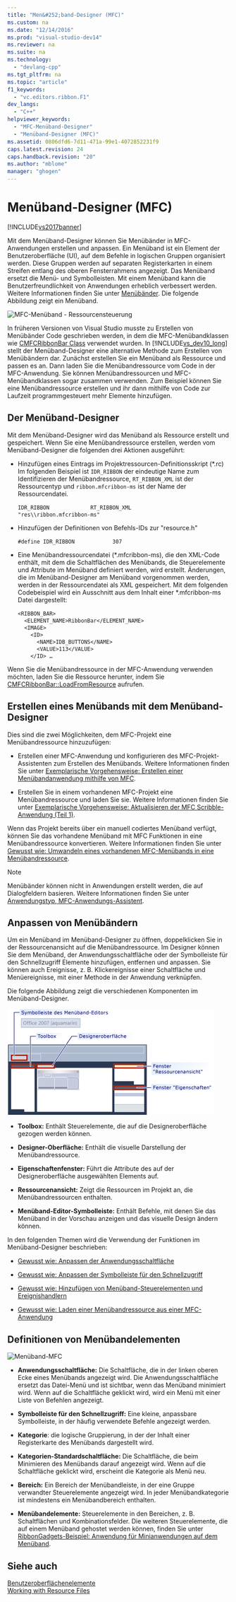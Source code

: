 ```yaml
---
title: "Men&#252;band-Designer (MFC)"
ms.custom: na
ms.date: "12/14/2016"
ms.prod: "visual-studio-dev14"
ms.reviewer: na
ms.suite: na
ms.technology: 
  - "devlang-cpp"
ms.tgt_pltfrm: na
ms.topic: "article"
f1_keywords: 
  - "vc.editors.ribbon.F1"
dev_langs: 
  - "C++"
helpviewer_keywords: 
  - "MFC-Menüband-Designer"
  - "Menüband-Designer (MFC)"
ms.assetid: 0806dfd6-7d11-471a-99e1-4072852231f9
caps.latest.revision: 24
caps.handback.revision: "20"
ms.author: "mblome"
manager: "ghogen"
---
```

# Men&#252;band-Designer (MFC)
[!INCLUDE[vs2017banner](../assembler/inline/includes/vs2017banner.md)]

Mit dem Menüband\-Designer können Sie Menübänder in MFC\-Anwendungen erstellen und anpassen.  Ein Menüband ist ein Element der Benutzeroberfläche \(UI\), auf dem Befehle in logischen Gruppen organisiert werden.  Diese Gruppen werden auf separaten Registerkarten in einem Streifen entlang des oberen Fensterrahmens angezeigt.  Das Menüband ersetzt die Menü\- und Symbolleisten.  Mit einem Menüband kann die Benutzerfreundlichkeit von Anwendungen erheblich verbessert werden.  Weitere Informationen finden Sie unter [Menübänder](http://go.microsoft.com/fwlink/?LinkId=129233).  Die folgende Abbildung zeigt ein Menüband.  
  
 ![MFC&#45;Menüband &#45; Ressourcensteuerung](../mfc/media/ribbon_no_callouts.png "Ribbon\_No\_Callouts")  
  
 In früheren Versionen von Visual Studio musste zu Erstellen von Menübänder Code geschrieben werden, in dem die MFC\-Menübandklassen wie [CMFCRibbonBar Class](../mfc/reference/cmfcribbonbar-class.md) verwendet wurden.  In [!INCLUDE[vs_dev10_long](../build/includes/vs_dev10_long_md.md)] stellt der Menüband\-Designer eine alternative Methode zum Erstellen von Menübändern dar. Zunächst erstellen Sie ein Menüband als Ressource und passen es an.  Dann laden Sie die Menübandressource vom Code in der MFC\-Anwendung.  Sie können Menübandressourcen und MFC\-Menübandklassen sogar zusammen verwenden.  Zum Beispiel können Sie eine Menübandressource erstellen und ihr dann mithilfe von Code zur Laufzeit programmgesteuert mehr Elemente hinzufügen.  
  
## Der Menüband\-Designer  
 Mit dem Menüband\-Designer wird das Menüband als Ressource erstellt und gespeichert.  Wenn Sie eine Menübandressource erstellen, werden vom Menüband\-Designer die folgenden drei Aktionen ausgeführt:  
  
-   Hinzufügen eines Eintrags im Projektressourcen\-Definitionsskript \(\*.rc\)  Im folgenden Beispiel ist `IDR_RIBBON` der eindeutige Name zum Identifizieren der Menübandressource, `RT_RIBBON_XML` ist der Ressourcentyp und `ribbon.mfcribbon-ms` ist der Name der Ressourcendatei.  
  
    ```  
    IDR_RIBBON             RT_RIBBON_XML                      "res\\ribbon.mfcribbon-ms"  
    ```  
  
-   Hinzufügen der Definitionen von Befehls\-IDs zur "resource.h"  
  
    ```  
    #define IDR_RIBBON            307  
    ```  
  
-   Eine Menübandressourcendatei \(\*.mfcribbon\-ms\), die den XML\-Code enthält, mit dem die Schaltflächen des Menübands, die Steuerelemente und Attribute im Menüband definiert werden, wird erstellt.  Änderungen, die im Menüband\-Designer am Menüband vorgenommen werden, werden in der Ressourcendatei als XML gespeichert.  Mit dem folgenden Codebeispiel wird ein Ausschnitt aus dem Inhalt einer \*.mfcribbon\-ms Datei dargestellt:  
  
    ```  
    <RIBBON_BAR>  
      <ELEMENT_NAME>RibbonBar</ELEMENT_NAME>  
      <IMAGE>  
        <ID>  
          <NAME>IDB_BUTTONS</NAME>  
          <VALUE>113</VALUE>  
        </ID> …  
    ```  
  
 Wenn Sie die Menübandressource in der MFC\-Anwendung verwenden möchten, laden Sie die Ressource herunter, indem Sie [CMFCRibbonBar::LoadFromResource](../Topic/CMFCRibbonBar::LoadFromResource.md) aufrufen.  
  
## Erstellen eines Menübands mit dem Menüband\-Designer  
 Dies sind die zwei Möglichkeiten, dem MFC\-Projekt eine Menübandressource hinzuzufügen:  
  
-   Erstellen einer MFC\-Anwendung und konfigurieren des MFC\-Projekt\-Assistenten zum Erstellen des Menübands.  Weitere Informationen finden Sie unter [Exemplarische Vorgehensweise: Erstellen einer Menübandanwendung mithilfe von MFC](../mfc/walkthrough-creating-a-ribbon-application-by-using-mfc.md).  
  
-   Erstellen Sie in einem vorhandenen MFC\-Projekt eine Menübandressource und laden Sie sie.  Weitere Informationen finden Sie unter [Exemplarische Vorgehensweise: Aktualisieren der MFC Scribble\-Anwendung \(Teil 1\)](../mfc/walkthrough-updating-the-mfc-scribble-application-part-1.md).  
  
 Wenn das Projekt bereits über ein manuell codiertes Menüband verfügt, können Sie das vorhandene Menüband mit MFC Funktionen in eine Menübandressource konvertieren.  Weitere Informationen finden Sie unter [Gewusst wie: Umwandeln eines vorhandenen MFC\-Menübands in eine Menübandressource](../mfc/how-to-convert-an-existing-mfc-ribbon-to-a-ribbon-resource.md).  
  
> [!NOTE]
>  Menübänder können nicht in Anwendungen erstellt werden, die auf Dialogfeldern basieren.  Weitere Informationen finden Sie unter [Anwendungstyp, MFC\-Anwendungs\-Assistent](../mfc/reference/application-type-mfc-application-wizard.md).  
  
## Anpassen von Menübändern  
 Um ein Menüband im Menüband\-Designer zu öffnen, doppelklicken Sie in der Ressourcenansicht auf die Menübandressource.  Im Designer können Sie dem Menüband, der Anwendungsschaltfläche oder der Symbolleiste für den Schnellzugriff Elemente hinzufügen, entfernen und anpassen.  Sie können auch Ereignisse, z. B. Klickereignisse einer Schaltfläche und Menüereignisse, mit einer Methode in der Anwendung verknüpfen.  
  
 Die folgende Abbildung zeigt die verschiedenen Komponenten im Menüband\-Designer.  
  
 ![MFC&#45;Menüband&#45;Designer](../mfc/media/ribbon_designer.png "Ribbon\_Designer")  
  
-   **Toolbox:** Enthält Steuerelemente, die auf die Designeroberfläche gezogen werden können.  
  
-   **Designer\-Oberfläche:** Enthält die visuelle Darstellung der Menübandressource.  
  
-   **Eigenschaftenfenster:** Führt die Attribute des auf der Designeroberfläche ausgewählten Elements auf.  
  
-   **Ressourcenansicht:** Zeigt die Ressourcen im Projekt an, die Menübandressourcen enthalten.  
  
-   **Menüband\-Editor\-Symbolleiste:** Enthält Befehle, mit denen Sie das Menüband in der Vorschau anzeigen und das visuelle Design ändern können.  
  
 In den folgenden Themen wird die Verwendung der Funktionen im Menüband\-Designer beschrieben:  
  
-   [Gewusst wie: Anpassen der Anwendungsschaltfläche](../mfc/how-to-customize-the-application-button.md)  
  
-   [Gewusst wie: Anpassen der Symbolleiste für den Schnellzugriff](../mfc/how-to-customize-the-quick-access-toolbar.md)  
  
-   [Gewusst wie: Hinzufügen von Menüband\-Steuerelementen und Ereignishandlern](../mfc/how-to-add-ribbon-controls-and-event-handlers.md)  
  
-   [Gewusst wie: Laden einer Menübandressource aus einer MFC\-Anwendung](../mfc/how-to-load-a-ribbon-resource-from-an-mfc-application.md)  
  
## Definitionen von Menübandelementen  
 ![Menüband&#45;MFC](../mfc/media/ribbon.png "Ribbon")  
  
-   **Anwendungsschaltfläche:** Die Schaltfläche, die in der linken oberen Ecke eines Menübands angezeigt wird.  Die Anwendungsschaltfläche ersetzt das Datei\-Menü und ist sichtbar, wenn das Menüband minimiert wird.  Wenn auf die Schaltfläche geklickt wird, wird ein Menü mit einer Liste von Befehlen angezeigt.  
  
-   **Symbolleiste für den Schnellzugriff:** Eine kleine, anpassbare Symbolleiste, in der häufig verwendete Befehle angezeigt werden.  
  
-   **Kategorie**: die logische Gruppierung, in der der Inhalt einer Registerkarte des Menübands dargestellt wird.  
  
-   **Kategorien\-Standardschaltfläche:** Die Schaltfläche, die beim Minimieren des Menübands darauf angezeigt wird.  Wenn auf die Schaltfläche geklickt wird, erscheint die Kategorie als Menü neu.  
  
-   **Bereich:** Ein Bereich der Menübandleiste, in der eine Gruppe verwandter Steuerelemente angezeigt wird.  In jeder Menübandkategorie ist mindestens ein Menübandbereich enthalten.  
  
-   **Menübandelemente:** Steuerelemente in den Bereichen, z. B. Schaltflächen und Kombinationsfelder.  Die weiteren Steuerelemente, die auf einem Menüband gehostet werden können, finden Sie unter [RibbonGadgets\-Beispiel: Anwendung für Minianwendungen auf dem Menüband](../top/visual-cpp-samples.md).  
  
## Siehe auch  
 [Benutzeroberflächenelemente](../mfc/user-interface-elements-mfc.md)   
 [Working with Resource Files](../mfc/working-with-resource-files.md)